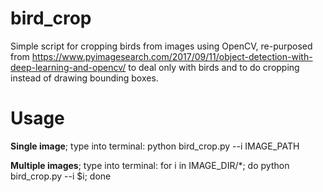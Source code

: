 # bird_crop
Simple script for cropping birds from images using OpenCV, re-purposed from https://www.pyimagesearch.com/2017/09/11/object-detection-with-deep-learning-and-opencv/ to deal only with birds and to do cropping instead of drawing bounding boxes.

# Usage
**Single image**; type into terminal: python bird_crop.py --i IMAGE_PATH

**Multiple images**; type into terminal: for i in IMAGE_DIR/\*; do python bird_crop.py --i $i; done
